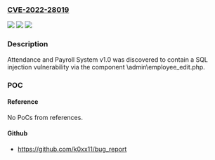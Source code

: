 ### [CVE-2022-28019](https://cve.mitre.org/cgi-bin/cvename.cgi?name=CVE-2022-28019)
![](https://img.shields.io/static/v1?label=Product&message=n%2Fa&color=blue)
![](https://img.shields.io/static/v1?label=Version&message=n%2Fa&color=blue)
![](https://img.shields.io/static/v1?label=Vulnerability&message=n%2Fa&color=brighgreen)

### Description

Attendance and Payroll System v1.0 was discovered to contain a SQL injection vulnerability via the component \admin\employee_edit.php.

### POC

#### Reference
No PoCs from references.

#### Github
- https://github.com/k0xx11/bug_report

